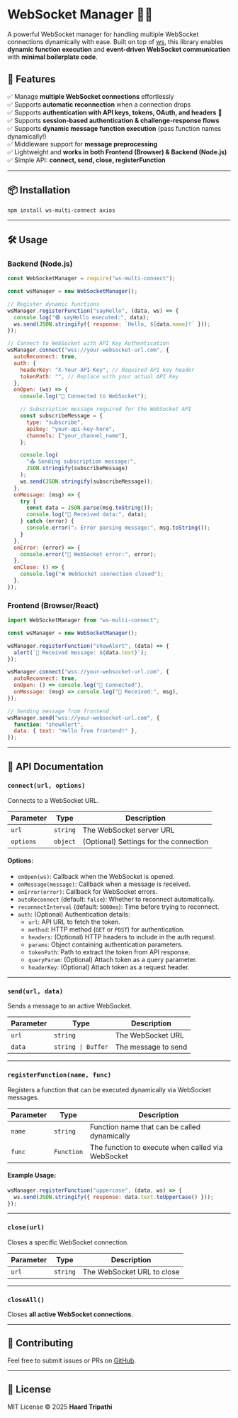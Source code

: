 <!-- # WebSocket Manager 🔗🔥

A simple WebSocket manager for handling multiple WebSocket connections with ease.\
Built on top of [ws](https://www.npmjs.com/package/ws), this library allows you to connect, manage, and send messages with **minimal boilerplate code**.

## 🚀 Features

✅ Manage **multiple WebSocket connections** effortlessly\
✅ Supports **automatic reconnection** when a connection drops\
✅ Supports **authentication with API keys, tokens, and headers** 🔑\
✅ Supports **session-based authentication & challenge-response flows**\
✅ Lightweight and **dependency-free (except ws)**\
✅ Simple API: **connect, send, close**

---

## 📦 Installation

```sh
npm install ws-multi-connect
```

---

## 🛠️ Usage

```javascript
const WebSocketManager = require("ws-multi-connect");

const wsManager = new WebSocketManager();

// Connect to any WebSocket with authentication (if required)
wsManager.connect("wss://example.com/socket", {
  autoReconnect: true,
  auth: {
    url: "https://example.com/api/getToken", // API endpoint for token retrieval
    params: { apiKey: "your-api-key" }, // Parameters for the API request
    tokenPath: "access_token", // Path in response JSON to extract token
    queryParam: "token", // (Optional) Attach token as a query parameter
    headerKey: "Authorization", // (Optional) Attach token as a header
  },
  onOpen: (ws) => {
    console.log("🔗 Connected to WebSocket");

    // Example: Sending a subscription message
    const subscribeMessage = { action: "subscribe", channel: "updates" };
    console.log(
      "📤 Sending subscription message:",
      JSON.stringify(subscribeMessage)
    );
    ws.send(JSON.stringify(subscribeMessage));
  },
  onMessage: (msg) => {
    console.log("📩 Received data:", msg.toString());
  },
});
```

---

## 📜 API Documentation

### `connect(url, options)`

Connects to a WebSocket URL.

| Parameter | Type     | Description                            |
| --------- | -------- | -------------------------------------- |
| `url`     | `string` | The WebSocket server URL               |
| `options` | `object` | (Optional) Settings for the connection |

#### **Options:**

- `onOpen(ws)`: Callback when the WebSocket is opened.
- `onMessage(message)`: Callback when a message is received.
- `onError(error)`: Callback for WebSocket errors.
- `autoReconnect` (default: `false`): Whether to reconnect automatically.
- `reconnectInterval` (default: `5000ms`): Time before trying to reconnect.
- `auth`: (Optional) Authentication details:
  - `url`: API URL to fetch the token.
  - `params`: Object containing authentication parameters.
  - `tokenPath`: Path to extract the token from API response.
  - `queryParam`: (Optional) Attach token as a query parameter.
  - `headerKey`: (Optional) Attach token as a request header.

---

### `send(url, data)`

Sends a message to an active WebSocket.

| Parameter | Type               | Description         |
| --------- | ------------------ | ------------------- |
| `url`     | `string`           | The WebSocket URL   |
| `data`    | `string \| Buffer` | The message to send |

---

### `close(url)`

Closes a specific WebSocket connection.

| Parameter | Type     | Description                |
| --------- | -------- | -------------------------- |
| `url`     | `string` | The WebSocket URL to close |

---

### `closeAll()`

Closes **all active WebSocket connections**.

---

## 🤝 Contributing

Feel free to submit issues or PRs on [GitHub](https://github.com/Haardtripathi/ws-multi-connect).

---

## 📄 License

MIT License © 2025 **Haard Tripathi** -->

# WebSocket Manager 🔗🔥

A powerful WebSocket manager for handling multiple WebSocket connections dynamically with ease.
Built on top of [ws](https://www.npmjs.com/package/ws), this library enables **dynamic function execution** and **event-driven WebSocket communication** with **minimal boilerplate code**.

## 🚀 Features

✅ Manage **multiple WebSocket connections** effortlessly\
✅ Supports **automatic reconnection** when a connection drops\
✅ Supports **authentication with API keys, tokens, OAuth, and headers** 🔑\
✅ Supports **session-based authentication & challenge-response flows**\
✅ Supports **dynamic message function execution** (pass function names dynamically!)\
✅ Middleware support for **message preprocessing**\
✅ Lightweight and **works in both Frontend (Browser) & Backend (Node.js)**\
✅ Simple API: **connect, send, close, registerFunction**

---

## 📦 Installation

```sh
npm install ws-multi-connect axios
```

---

## 🛠️ Usage

### Backend (Node.js)

```javascript
const WebSocketManager = require("ws-multi-connect");

const wsManager = new WebSocketManager();

// Register dynamic functions
wsManager.registerFunction("sayHello", (data, ws) => {
  console.log("🟢 sayHello executed:", data);
  ws.send(JSON.stringify({ response: `Hello, ${data.name}!` }));
});

// Connect to WebSocket with API Key Authentication
wsManager.connect("wss://your-websocket-url.com", {
  autoReconnect: true,
  auth: {
    headerKey: "X-Your-API-Key", // Required API key header
    tokenPath: "", // Replace with your actual API Key
  },
  onOpen: (ws) => {
    console.log("🔗 Connected to WebSocket");

    // Subscription message required for the WebSocket API
    const subscribeMessage = {
      type: "subscribe",
      apikey: "your-api-key-here",
      channels: ["your_channel_name"],
    };

    console.log(
      "📤 Sending subscription message:",
      JSON.stringify(subscribeMessage)
    );
    ws.send(JSON.stringify(subscribeMessage));
  },
  onMessage: (msg) => {
    try {
      const data = JSON.parse(msg.toString());
      console.log("📩 Received data:", data);
    } catch (error) {
      console.error("⚠️ Error parsing message:", msg.toString());
    }
  },
  onError: (error) => {
    console.error("🚨 WebSocket error:", error);
  },
  onClose: () => {
    console.log("❌ WebSocket connection closed");
  },
});
```

### Frontend (Browser/React)

```javascript
import WebSocketManager from "ws-multi-connect";

const wsManager = new WebSocketManager();

wsManager.registerFunction("showAlert", (data) => {
  alert(`🚀 Received message: ${data.text}`);
});

wsManager.connect("wss://your-websocket-url.com", {
  autoReconnect: true,
  onOpen: () => console.log("🔗 Connected"),
  onMessage: (msg) => console.log("📩 Received:", msg),
});

// Sending message from frontend
wsManager.send("wss://your-websocket-url.com", {
  function: "showAlert",
  data: { text: "Hello from frontend!" },
});
```

---

## 📜 API Documentation

### `connect(url, options)`

Connects to a WebSocket URL.

| Parameter | Type     | Description                            |
| --------- | -------- | -------------------------------------- |
| `url`     | `string` | The WebSocket server URL               |
| `options` | `object` | (Optional) Settings for the connection |

#### **Options:**

- `onOpen(ws)`: Callback when the WebSocket is opened.
- `onMessage(message)`: Callback when a message is received.
- `onError(error)`: Callback for WebSocket errors.
- `autoReconnect` (default: `false`): Whether to reconnect automatically.
- `reconnectInterval` (default: `5000ms`): Time before trying to reconnect.
- `auth`: (Optional) Authentication details:
  - `url`: API URL to fetch the token.
  - `method`: HTTP method (`GET` or `POST`) for authentication.
  - `headers`: (Optional) HTTP headers to include in the auth request.
  - `params`: Object containing authentication parameters.
  - `tokenPath`: Path to extract the token from API response.
  - `queryParam`: (Optional) Attach token as a query parameter.
  - `headerKey`: (Optional) Attach token as a request header.

---

### `send(url, data)`

Sends a message to an active WebSocket.

| Parameter | Type               | Description         |
| --------- | ------------------ | ------------------- |
| `url`     | `string`           | The WebSocket URL   |
| `data`    | `string \| Buffer` | The message to send |

---

### `registerFunction(name, func)`

Registers a function that can be executed dynamically via WebSocket messages.

| Parameter | Type       | Description                                       |
| --------- | ---------- | ------------------------------------------------- |
| `name`    | `string`   | Function name that can be called dynamically      |
| `func`    | `Function` | The function to execute when called via WebSocket |

#### **Example Usage:**

```javascript
wsManager.registerFunction("uppercase", (data, ws) => {
  ws.send(JSON.stringify({ response: data.text.toUpperCase() }));
});
```

---

### `close(url)`

Closes a specific WebSocket connection.

| Parameter | Type     | Description                |
| --------- | -------- | -------------------------- |
| `url`     | `string` | The WebSocket URL to close |

---

### `closeAll()`

Closes **all active WebSocket connections**.

---

## 🤝 Contributing

Feel free to submit issues or PRs on [GitHub](https://github.com/Haardtripathi/ws-multi-connect).

---

## 📄 License

MIT License © 2025 **Haard Tripathi**
